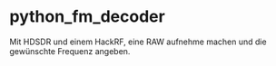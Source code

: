 # python_fm_decoder

Mit HDSDR und einem HackRF, eine RAW aufnehme machen und die gewünschte Frequenz angeben.
